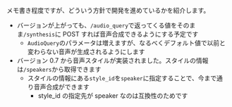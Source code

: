 メモ書き程度ですが、どういう方針で開発を進めているかを紹介します。

- バージョンが上がっても、`/audio_query`で返ってくる値をそのまま`/synthesis`に POST すれば音声合成できるようにする予定です
  - `AudioQuery`のパラメータは増えますが、なるべくデフォルト値で以前と変わらない音声が生成されるようにします
- バージョン 0.7 から音声スタイルが実装されました。スタイルの情報は`/speakers`から取得できます
  - スタイルの情報にある`style_id`を`speaker`に指定することで、今まで通り音声合成ができます
    - style_id の指定先が speaker なのは互換性のためです
